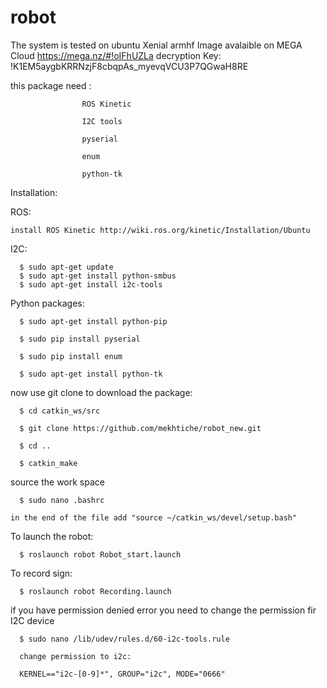 # robot
The system is tested on ubuntu Xenial armhf
Image avalaible on MEGA Cloud https://mega.nz/#!oIFhUZLa decryption Key: !K1EM5aygbKRRNzjF8cbqpAs_myevqVCU3P7QGwaH8RE

this package need : 

                    ROS Kinetic 

                    I2C tools 
                    
                    pyserial
                    
                    enum
                    
                    python-tk
                    
Installation:

  ROS:
  
    install ROS Kinetic http://wiki.ros.org/kinetic/Installation/Ubuntu
    
  I2C:


      $ sudo apt-get update
      $ sudo apt-get install python-smbus
      $ sudo apt-get install i2c-tools

    
  
  Python packages:
  
      $ sudo apt-get install python-pip

      $ sudo pip install pyserial

      $ sudo pip install enum

      $ sudo apt-get install python-tk

  now use git clone to download the package:

      $ cd catkin_ws/src

      $ git clone https://github.com/mekhtiche/robot_new.git

      $ cd ..

      $ catkin_make
  
  source the work space
  
      $ sudo nano .bashrc
    
    in the end of the file add "source ~/catkin_ws/devel/setup.bash"
    
    
  To launch the robot:

      $ roslaunch robot Robot_start.launch

  To record sign:

      $ roslaunch robot Recording.launch


  if you have permission denied error you need to change the permission fir I2C device

      $ sudo nano /lib/udev/rules.d/60-i2c-tools.rule
      
      change permission to i2c:
      
      KERNEL=="i2c-[0-9]*", GROUP="i2c", MODE="0666"
